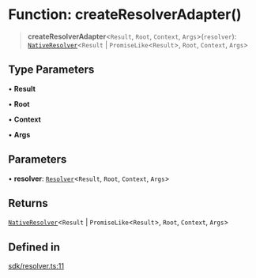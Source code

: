 # Function: createResolverAdapter()

> **createResolverAdapter**\<`Result`, `Root`, `Context`, `Args`\>(`resolver`): [`NativeResolver`](../type-aliases/NativeResolver.md)\<`Result` \| `PromiseLike`\<`Result`\>, `Root`, `Context`, `Args`\>

## Type Parameters

• **Result**

• **Root**

• **Context**

• **Args**

## Parameters

• **resolver**: [`Resolver`](../../index/type-aliases/Resolver.md)\<`Result`, `Root`, `Context`, `Args`\>

## Returns

[`NativeResolver`](../type-aliases/NativeResolver.md)\<`Result` \| `PromiseLike`\<`Result`\>, `Root`, `Context`, `Args`\>

## Defined in

[sdk/resolver.ts:11](https://github.com/andreisergiu98/baeta/blob/4c16a2c8fa14b6d48e42b6a2c2893542bd64b987/packages/core/sdk/resolver.ts#L11)
